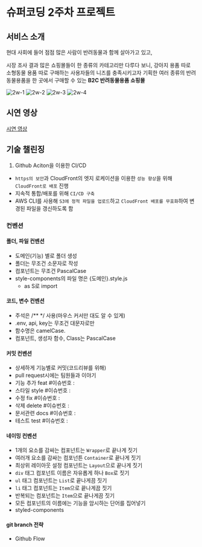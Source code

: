 # 슈퍼코딩 2주차 프로젝트

## 서비스 소개
현대 사회에 들어 점점 많은 사람이 반려동물과 함께 살아가고 있고, 

시장 조사 결과 많은 쇼핑몰들이 한 종류의 카테고리만 다루다 보니, 강아지 용품 따로 소형동물 용품 따로 구매하는 사용자들의 니즈를 충족시키고자 기획한 여러 종류의 반려동물용품을 한 곳에서 구매할 수 있는 **B2C 반려동물용품 쇼핑몰**

![2w-1](https://github.com/Sim0321/second-project/assets/105590167/8a097974-6547-4754-829b-1d9d00681735)
![2w-2](https://github.com/Sim0321/second-project/assets/105590167/0d1a9188-5dd6-4a0e-adee-70e6c9de23eb)
![2w-3](https://github.com/Sim0321/second-project/assets/105590167/b9682698-f48f-4667-a9a3-9686bc7187c0)
![2w-4](https://github.com/Sim0321/second-project/assets/105590167/cdf60bdd-e44c-436b-a0e1-006f91adefd8)


## 시연 영상

[시연 영상]([https://itproject.shop/](https://www.youtube.com/watch?v=NIRo1T6PqRk))

## 기술 챌린징
1. Github Aciton을 이용한 CI/CD
- `https의 보안`과 CloudFront의 엣지 로케이션을 이용한 `성능 향상`을 위해 `CloudFront로 배포` 진행
- 지속적 통합/배포를 위해 `CI/CD 구축`
- AWS CLI를 사용해 `S3에 정적 파일을 업로드`하고 `CloudFront 배포를 무효화`하여 변경된 파일을 갱신하도록 함


### 컨벤션

#### 폴더, 파일 컨벤션
- 도메인(기능) 별로 폴더 생성
- 폴더는 무조건 소문자로 작성
- 컴포넌트는 무조건 PascalCase
- style-components의 파일 명은 {도메인}.style.js
  - as S로 import

#### 코드, 변수 컨벤션

- 주석은 /\*\* \*/ 사용(마우스 커서만 대도 알 수 있게)
- .env, api, key는 무조건 대문자로만
- 함수명은 camelCase.
- 컴포넌트, 생성자 함수, Class는 PascalCase

#### 커밋 컨벤션

- 상세하게 기능별로 커밋(코드리뷰를 위해)
- pull request시에는 팀원들과 이야기
- 기능 추가 feat #이슈번호 :
- 스타일 style #이슈번호 :
- 수정 fix #이슈번호 :
- 삭제 delete #이슈번호 :
- 문서관련 docs #이슈번호 :
- 테스트 test #이슈번호 :

#### 네이밍 컨벤션

- 1개의 요소를 감싸는 컴포넌트는 `Wrapper`로 끝나게 짓기
- 여러개 요소를 감싸는 컴포넌튼 `Container`로 끝나게 짓기
- 최상위 레이아웃 설정 컴포넌트는 `Layout`으로 끝나게 짓기
- `div` 태그 컴포넌트 이름은 자유롭게 하나 `Box`로 짓기
- `ul` 태그 컴포넌트는 `List`로 끝나게끔 짓기
- `li` 태그 컴포넌트는 `Item`으로 끝나게끔 짓기
- 반복되는 컴포넌트는 `Item`으로 끝나게끔 짓기
- 모든 컴포넌트의 이름에는 기능을 암시하는 단어를 집어넣기
- styled-components

#### git branch 전략

- Github Flow



